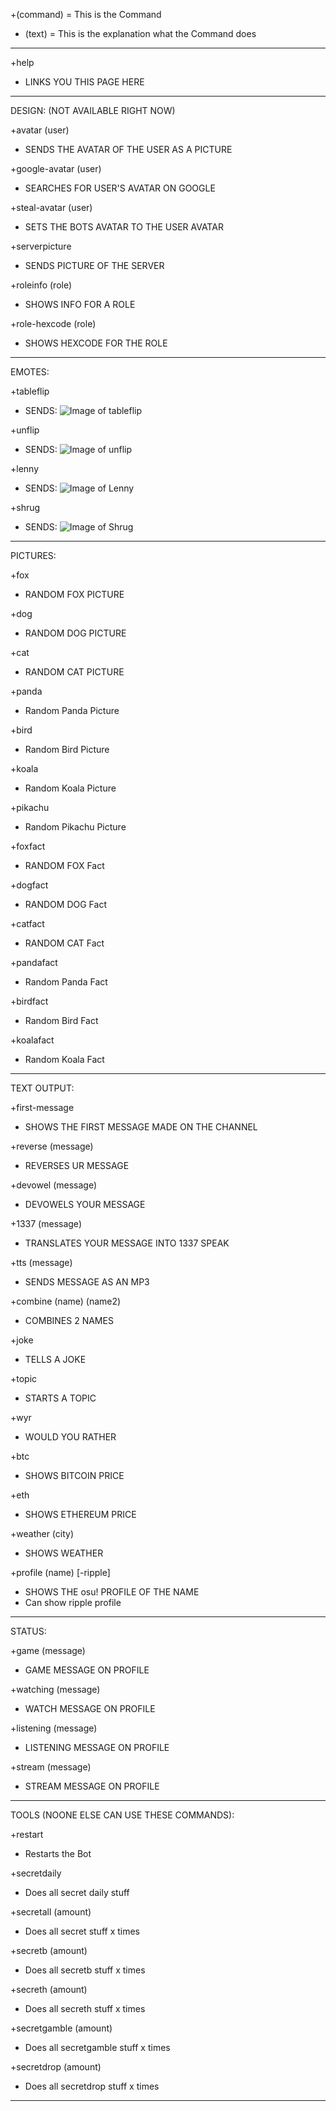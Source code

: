 +(command)    = This is the Command

- (text)      = This is the explanation what the Command does
__________________________________________________________________

+help
  - LINKS YOU THIS PAGE HERE
__________________________________________________________________  
  
DESIGN: (NOT AVAILABLE RIGHT NOW)

+avatar (user)
  - SENDS THE AVATAR OF THE USER AS A PICTURE
  
+google-avatar (user)
  - SEARCHES FOR USER'S AVATAR ON GOOGLE
  
+steal-avatar (user)
  - SETS THE BOTS AVATAR TO THE USER AVATAR
  
+serverpicture
  - SENDS PICTURE OF THE SERVER 
  
+roleinfo (role)
  - SHOWS INFO FOR A ROLE
  
+role-hexcode (role)
  - SHOWS HEXCODE FOR THE ROLE
__________________________________________________________________

EMOTES:

+tableflip
  - SENDS: ![Image of tableflip](https://github.com/Parato/Parato-Bot/blob/main/Pictures/tableflip.png)
  
+unflip
  - SENDS: ![Image of unflip](https://github.com/Parato/Parato-Bot/blob/main/Pictures/unflip.png)
  
+lenny
  - SENDS: ![Image of Lenny](https://github.com/Parato/Parato-Bot/blob/main/Pictures/lenny.png)
  
+shrug
  - SENDS: ![Image of Shrug](https://github.com/Parato/Parato-Bot/blob/main/Pictures/shrug.png)
__________________________________________________________________

PICTURES:

+fox
  - RANDOM FOX PICTURE
  
+dog
  - RANDOM DOG PICTURE
  
+cat
  - RANDOM CAT PICTURE

+panda
  - Random Panda Picture

+bird
  - Random Bird Picture

+koala
  - Random Koala Picture

+pikachu
  - Random Pikachu Picture

+foxfact
  - RANDOM FOX Fact
  
+dogfact
  - RANDOM DOG Fact
  
+catfact
  - RANDOM CAT Fact

+pandafact
  - Random Panda Fact

+birdfact
  - Random Bird Fact

+koalafact
  - Random Koala Fact
__________________________________________________________________

TEXT OUTPUT:

+first-message
  - SHOWS THE FIRST MESSAGE MADE ON THE CHANNEL

+reverse (message)
  - REVERSES UR MESSAGE
  
+devowel (message)
  - DEVOWELS YOUR MESSAGE
  
+1337 (message)
  - TRANSLATES YOUR MESSAGE INTO 1337 SPEAK
  
+tts (message)
  - SENDS MESSAGE AS AN MP3
  
+combine (name) (name2)
  - COMBINES 2 NAMES
  
+joke
  - TELLS A JOKE
  
+topic
  - STARTS A TOPIC
  
+wyr
  - WOULD YOU RATHER
  
+btc
  - SHOWS BITCOIN PRICE
  
+eth
  - SHOWS ETHEREUM PRICE
  
+weather (city)
  - SHOWS WEATHER
  
+profile (name) [-ripple]
  - SHOWS THE osu! PROFILE OF THE NAME
  - Can show ripple profile
__________________________________________________________________
  
STATUS:

+game (message)
  - GAME MESSAGE ON PROFILE
  
+watching (message)
  - WATCH MESSAGE ON PROFILE
  
+listening (message)
  - LISTENING MESSAGE ON PROFILE

+stream (message)
  - STREAM MESSAGE ON PROFILE
__________________________________________________________________

TOOLS (NOONE ELSE CAN USE THESE COMMANDS):
  
+restart
  - Restarts the Bot
  
+secretdaily
  - Does all secret daily stuff

+secretall (amount)
  - Does all secret stuff x times

+secretb (amount)
  - Does all secretb stuff x times

+secreth (amount)
  - Does all secreth stuff x times

+secretgamble (amount)
  - Does all secretgamble stuff x times

+secretdrop (amount)
  - Does all secretdrop stuff x times

 
__________________________________________________________________
